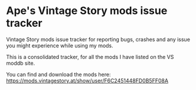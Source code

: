 # Ape's Vintage Story mods issue tracker
Vintage Story mods issue tracker for reporting bugs, crashes and any issue you might experience while using my mods.

This is a consolidated tracker, for all the mods I have listed on the VS moddb site.


You can find and download the mods here: https://mods.vintagestory.at/show/user/F6C2451448FD0B5FF08A
